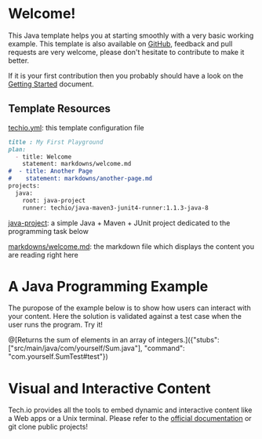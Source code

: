 
# Welcome!

This Java template helps you at starting smoothly with a very basic working example. This template is also available on [GitHub](), feedback and pull requests are very welcome, please don't hesitate to contribute to make it better.

If it is your first contribution then you probably should have a look on the [Getting Started](https://gettingstarted) document.

## Template Resources
[techio.yml](https://github.com): this template configuration file
```markdown
title : My First Playground
plan:
  - title: Welcome
    statement: markdowns/welcome.md
#  - title: Another Page
#    statement: markdowns/another-page.md
projects:
  java:
    root: java-project
    runner: techio/java-maven3-junit4-runner:1.1.3-java-8
```

[java-project](https://github.com): a simple Java + Maven + JUnit project dedicated to the programming task below

[markdowns/welcome.md](https://github.com): the markdown file which displays the content you are reading right here

# A Java Programming Example

The puropose of the example below is to show how users can interact with your content. Here the solution is validated against a test case when the user runs the program. Try it!

@[Returns the sum of elements in an array of integers.]({"stubs": ["src/main/java/com/yourself/Sum.java"], "command": "com.yourself.SumTest#test"})

# Visual and Interactive Content

Tech.io provides all the tools to embed dynamic and interactive content like a Web apps or a Unix terminal. Please refer to the [official documentation]() or git clone public projects!